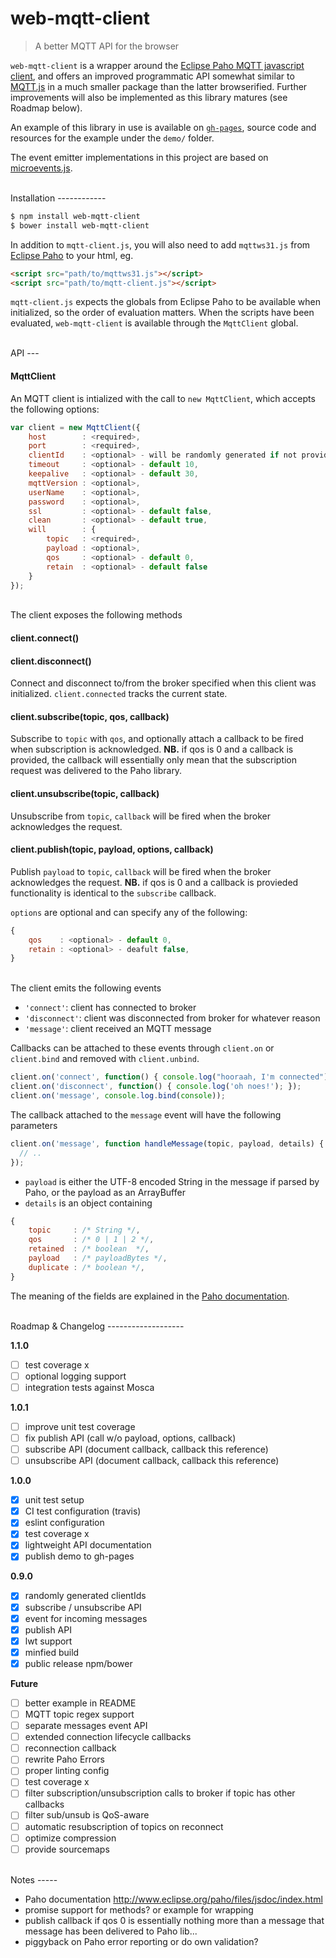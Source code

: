 # web-mqtt-client
> A better MQTT API for the browser

`web-mqtt-client` is a wrapper around the [Eclipse Paho MQTT javascript client](https://eclipse.org/paho/clients/js/), and offers an improved programmatic API somewhat similar to [MQTT.js](https://github.com/mqttjs/MQTT.js) in a much smaller package than the latter browserified. Further improvements will also be implemented as this library matures (see Roadmap below).

An example of this library in use is available on [`gh-pages`](https://orbitbot.github.io/web-mqtt-client), source code and resources for the example under the `demo/` folder.

The event emitter implementations in this project are based on [microevents.js](https://github.com/jeromeetienne/microevent.js).

<br>
Installation
------------

```sh
$ npm install web-mqtt-client
$ bower install web-mqtt-client
```

In addition to `mqtt-client.js`, you will also need to add `mqttws31.js` from [Eclipse Paho](https://eclipse.org/paho/clients/js/) to your html, eg.

```html
<script src="path/to/mqttws31.js"></script>
<script src="path/to/mqtt-client.js"></script>
```

`mqtt-client.js` expects the globals from Eclipse Paho to be available when initialized, so the order of evaluation matters. When the scripts have been evaluated, `web-mqtt-client` is available through the `MqttClient` global.

<br>
API
---

#### MqttClient

An MQTT client is intialized with the call to `new MqttClient`, which accepts the following options:

```js
var client = new MqttClient({
    host        : <required>, 
    port        : <required>,
    clientId    : <optional> - will be randomly generated if not provided,
    timeout     : <optional> - default 10,
    keepalive   : <optional> - default 30,
    mqttVersion : <optional>,
    userName    : <optional>,
    password    : <optional>,
    ssl         : <optional> - default false,
    clean       : <optional> - default true,
    will        : {
        topic   : <required>, 
        payload : <optional>,
        qos     : <optional> - default 0,
        retain  : <optional> - default false
    }
});
```

<br>
The client exposes the following methods

#### client.connect()
#### client.disconnect()

Connect and disconnect to/from the broker specified when this client was initialized. `client.connected` tracks the current state.

#### client.subscribe(topic, qos, callback)

Subscribe to `topic` with `qos`, and optionally attach a callback to be fired when subscription is acknowledged. **NB.** if qos is 0 and a callback is provided, the callback will essentially only mean that the subscription request was delivered to the Paho library.

#### client.unsubscribe(topic, callback)

Unsubscribe from `topic`, `callback` will be fired when the broker acknowledges the request.

#### client.publish(topic, payload, options, callback)

Publish `payload` to `topic`, `callback` will be fired when the broker acknowledges the request. **NB.** if qos is 0 and a callback is provieded functionality is identical to the `subscribe` callback.

`options` are optional and can specify any of the following:
```js
{
    qos    : <optional> - default 0,
    retain : <optional> - deafult false,
}
```

<br>
The client emits the following events 

- `'connect'`: client has connected to broker  
- `'disconnect'`: client was disconnected from broker for whatever reason  
- `'message'`: client received an MQTT message  

Callbacks can be attached to these events through `client.on` or `client.bind` and removed with `client.unbind`.

```js
client.on('connect', function() { console.log("hooraah, I'm connected"); });
client.on('disconnect', function() { console.log('oh noes!'); });
client.on('message', console.log.bind(console));
```

The callback attached to the `message` event will have the following parameters

```js
client.on('message', function handleMessage(topic, payload, details) {
  // ..    
});
```

- `payload` is either the UTF-8 encoded String in the message if parsed by Paho, or the payload as an ArrayBuffer
- `details` is an object containing

```js
{
    topic     : /* String */, 
    qos       : /* 0 | 1 | 2 */,
    retained  : /* boolean  */,
    payload   : /* payloadBytes */,
    duplicate : /* boolean */,
}
```

The meaning of the fields are explained in the [Paho documentation](http://www.eclipse.org/paho/files/jsdoc/symbols/Paho.MQTT.Message.html).


<br>
Roadmap & Changelog
-------------------

**1.1.0**

- [ ] test coverage x
- [ ] optional logging support
- [ ] integration tests against Mosca

**1.0.1**

- [ ] improve unit test coverage
- [ ] fix publish API (call w/o payload, options, callback)
- [ ] subscribe API (document callback, callback this reference)
- [ ] unsubscribe API (document callback, callback this reference)

**1.0.0**

- [x] unit test setup
- [x] CI test configuration (travis)
- [x] eslint configuration
- [x] test coverage x
- [x] lightweight API documentation
- [x] publish demo to gh-pages

**0.9.0**

- [x] randomly generated clientIds
- [x] subscribe / unsubscribe API
- [x] event for incoming messages
- [x] publish API
- [x] lwt support
- [x] minfied build
- [x] public release npm/bower

**Future**

- [ ] better example in README
- [ ] MQTT topic regex support
- [ ] separate messages event API
- [ ] extended connection lifecycle callbacks
- [ ] reconnection callback
- [ ] rewrite Paho Errors
- [ ] proper linting config
- [ ] test coverage x
- [ ] filter subscription/unsubscription calls to broker if topic has other callbacks
- [ ] filter sub/unsub is QoS-aware
- [ ] automatic resubscription of topics on reconnect
- [ ] optimize compression
- [ ] provide sourcemaps

<br>
Notes
-----

- Paho documentation http://www.eclipse.org/paho/files/jsdoc/index.html
- promise support for methods? or example for wrapping
- publish callback if qos 0 is essentially nothing more than a message that message has been delivered to Paho lib...
- piggyback on Paho error reporting or do own validation?

